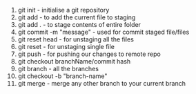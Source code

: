 1. git init - initialise a git repository 
2. git add <filename> - to add the current file to staging
3. git add . - to stage contents of entire folder
4. git commit -m "message" - used for commit staged file/files
5. git reset head - for unstaging all the files
6. git reset <filename> - for unstaging single file
7. git push - for pushing our changes to remote repo
8. git checkout branchName/commit hash
9. git branch - all the branches
10. git checkout -b "branch-name"
11. git merge <branch-name> - merge any other branch to your current branch
